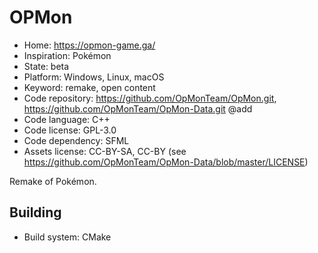 # OPMon

- Home: https://opmon-game.ga/
- Inspiration: Pokémon
- State: beta
- Platform: Windows, Linux, macOS
- Keyword: remake, open content
- Code repository: https://github.com/OpMonTeam/OpMon.git, https://github.com/OpMonTeam/OpMon-Data.git @add
- Code language: C++
- Code license: GPL-3.0
- Code dependency: SFML
- Assets license: CC-BY-SA, CC-BY (see https://github.com/OpMonTeam/OpMon-Data/blob/master/LICENSE)

Remake of Pokémon.

## Building

- Build system: CMake
